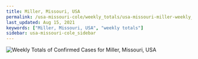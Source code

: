 ```yaml
---
title: Miller, Missouri, USA
permalink: /usa-missouri-cole/weekly_totals/usa-missouri-miller-weekly_totals.html
last_updated: Aug 15, 2021
keywords: ["Miller, Missouri, USA", "weekly totals"]
sidebar: usa-missouri-cole_sidebar
---
```


![Weekly Totals of Confirmed Cases for Miller, Missouri, USA](/covid_tracker/images/graphs/usa-missouri-miller-weekly_totals_graph.png)
